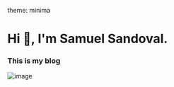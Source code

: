 theme: minima
# Hi 👋, I'm Samuel Sandoval.
### This is my blog

![image](https://github.com/saadeghi/saadeghi/blob/master/dino.gif)
